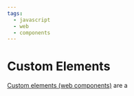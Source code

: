 ```yaml
---
tags:
  - javascript
  - web
  - components
---
```


# Custom Elements

[Custom elements (web components)](https://developer.mozilla.org/en-US/docs/Web/API/Web_components) are a